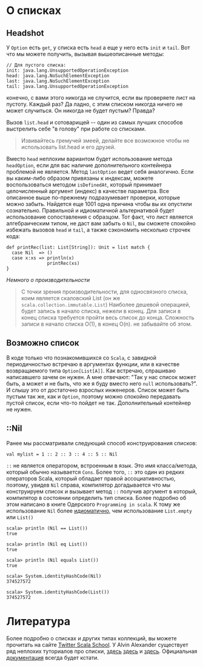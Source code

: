 О списках
=========

## Headshot
У `Option` есть `get`, у списка есть `head` а еще у него есть `init` и
`tail`. Вот что мы можете получить, вызывая вышеописанные методы:

    // Для пустого списка:
    init: java.lang.UnsupportedOperationException
    head: java.lang.NoSuchElementException
    last: java.lang.NoSuchElementException
    tail: java.lang.UnsupportedOperationException

конечно, с вами этого никогда не случится, если вы проверяете лист
на пустоту. Каждый раз? Да ладно, с этим списком никогда ничего не может
случиться. Он никогда не будет пустым? Правда?

Вызов `list.head` и сотоварищей -- один из самых лучших способов
выстрелить себе "в голову" при работе со списками.

> Извивайтесь гремучей змеей, делайте все возможное чтобы не
> использовать list.head и его друзей.

Вместо `head` неплохим вариантом будет использование метода
`headOption`, если для вас наличие дополнительного контейнера проблемой
не является. Метод `lastOption` ведет себя аналогично. Если вы
каким-либо образом привязаны к индексам, можете воспользоваться методом
`isDefinedAt`, который принимает целочисленный аргумент (индекс)
в качестве параметра.
Все описанное выше по-прежнему подразумевает проверки, которые можно
забыть. Найдется еще 1001 одна причина чтобы вы их опустили сознательно.
Правильной и идиоматичной альтернативой будет использование
сопоставления с образцом. Тот факт, что лист является алгебраическим
типом, не даст вам забыть о `Nil`, вы сможете спокойно избежать вызовов
`head` и `tail`, а также сэкономить несколько строчек кода:

    def printRec(list: List[String]): Unit = list match {
      case Nil  => ()
      case x:xs => println(x)
                   printRec(xs)
    }

*Немного о производительности*
> С точки зрения производительности, для односвязного списка, коим
> является скаловский List (он же `scala.collection.immutable.List`)
> Наиболее дешевой операцией, будет запись в начало списка, нежели
> в конец. Для записи в конец списка требуется пройти весь список до
> конца. Сложность записи в начало списка O(1), в конец O(n).
> не забывайте об этом.

## Возможно список
В коде только что познакомившихся со `Scala`, с завидной периодичностью
встречаю в аргументах функции, или в качестве возвращаемого типа
`Option[List[A]]`. Как встречаю, спрашиваю написавшего зачем он нужен.
А мне отвечают: "Так у нас список может быть, а может и не быть, что
же я буду вместо него `null` использовать?". И слышу это от достаточно
взрослых инженеров. Список может быть пустым так же, как и `Option`,
поэтому можно спокойно передавать пустой список, если что-то пойдет не
так. Дополнительный контейнер не нужен.

## ::Nil
Ранее мы рассматривали следующий способ конструирования списков:

    val mylist = 1 :: 2 :: 3 :: 4 :: 5 :: Nil

`::` не является оператором, встроенным в язык. Это имя класса/метода,
который обычно называется `Cons`. Более того, `::` это один из редких
операторов Scala, который обладает правой ассоциативностью, поэтому,
увидев `Nil` справа, компилятор догадывается что мы конструируем список
и вызывает метод `::` получив аргумент в который, компилятор в
состоянии определить тип списка. Более подробно об этом написано в книге
Одерского `Programming in scala`. К тому же использование `Nil` более
[идиоматично][5], чем использование `List.empty` или `List()`

    scala> println (Nil == List())
    true

    scala> println (Nil eq List())
    true

    scala> println (Nil equals List())
    true

    scala> System.identityHashCode(Nil)
    374527572

    scala> System.identityHashCode(List())
    374527572


Литература
==========
Более подробно о списках и других типах коллекций, вы можете прочитать
на сайте [Twitter Scala School][0]. У Alvin Alexander существует ряд
неплохих туториалов про списки, [здесь][1] [здесь][2] и [здесь][3].
Официальная [документация][4] всегда будет кстати.

[0]: https://twitter.github.io/scala_school/collections.html
[1]: http://alvinalexander.com/scala/scala-list-class-examples
[2]: http://alvinalexander.com/scala/how-create-scala-list-range-fill-tabulate-constructors
[3]: http://alvinalexander.com/scala/how-add-elements-to-a-list-in-scala-listbuffer-immutable
[4]: http://www.scala-lang.org/api/current/scala/collection/immutable/List.html
[5]: http://stackoverflow.com/questions/5981850/scala-nil-vs-list


